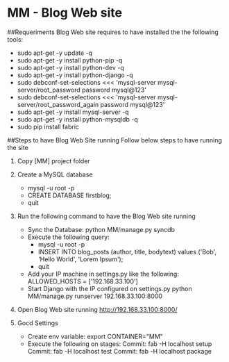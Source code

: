 # MM - Blog Web site

##Requeriments
Blog Web site requires to have installed the the following tools:

* sudo apt-get -y update -q
* sudo apt-get -y install python-pip -q
* sudo apt-get -y install python-dev -q
* sudo apt-get -y install python-django -q
* sudo debconf-set-selections <<< 'mysql-server mysql-server/root_password password mysql@123'
* sudo debconf-set-selections <<< 'mysql-server mysql-server/root_password_again password mysql@123'
* sudo apt-get -y install mysql-server -q
* sudo apt-get -y install python-mysqldb -q
* sudo pip install fabric

##Steps to have Blog Web Site running
Follow below steps to have running the site

1. Copy [MM] project folder
2. Create a MySQL database
	* mysql -u root -p 
	* CREATE DATABASE firstblog;
	* quit
3. Run the following command to have the Blog Web site running
	* Sync the Database:
		python MM/manage.py syncdb
    * Execute the following query: 
        * mysql -u root -p 
        * INSERT INTO blog_posts (author, title, bodytext) values ('Bob', 'Hello World', 'Lorem Ipsum');
        * quit
	* Add your IP machine in settings.py like the following:
		ALLOWED_HOSTS = ['192.168.33.100']
	* Start Django with the IP configured on settings.py
		python MM/manage.py runserver 192.168.33.100:8000
4. Open Blog Web site running
	http://192.168.33.100:8000/

5. Gocd Settings
   * Create env variable: export CONTAINER="MM"
   * Execute the following on stages:
     Commit: fab -H localhost setup
     Commit: fab -H localhost test
     Commit: fab -H localhost package
